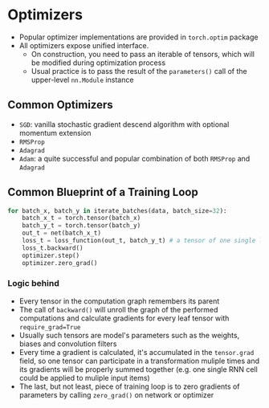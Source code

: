 # Optimizers

* Popular optimizer implementations are provided in `torch.optim` package
* All optimizers expose unified interface.
    - On construction, you need to pass an iterable of tensors, which will be modified during optimization process
    - Usual practice is to pass the result of the `parameters()` call of the upper-level `nn.Module` instance 

## Common Optimizers
* `SGD`: vanilla stochastic gradient descend algorithm with optional momentum extension
* `RMSProp`
* `Adagrad`
* `Adam`: a quite successful and popular combination of both `RMSProp` and `Adagrad`

## Common Blueprint of a Training Loop
```python
for batch_x, batch_y in iterate_batches(data, batch_size=32):
    batch_x_t = torch.tensor(batch_x)
    batch_y_t = torch.tensor(batch_y)
    out_t = net(batch_x_t)
    loss_t = loss_function(out_t, batch_y_t) # a tensor of one single loss value
    loss_t.backward()
    optimizer.step()
    optimizer.zero_grad()
```

### Logic behind
* Every tensor in the computation graph remembers its parent
* The call of `backward()` will unroll the graph of the performed computations and calculate gradients for every leaf tensor with `require_grad=True`
* Usually such tensors are model's parameters such as the weights, biases and convolution filters
* Every time a gradient is calculated, it's accumulated in the `tensor.grad` field, so one tensor can participate in a transformation muliple times
  and its gradients will be properly summed together (e.g. one single RNN cell could be applied to muliple input items)
* The last, but not least, piece of training loop is to zero gradients of parameters by calling `zero_grad()` on network or optimizer
